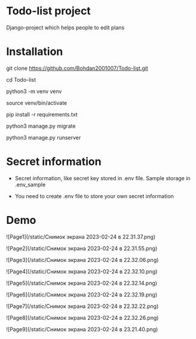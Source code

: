 # Todo-list project
Django-project which helps people to edit plans
# Installation

git clone https://github.com/Bohdan2001007/Todo-list.git

cd Todo-list

python3 -m venv venv

source venv/bin/activate

pip install -r requirements.txt

python3 manage.py migrate

python3 manage.py runserver

# Secret information

- Secret information, like secret key stored in .env file. Sample storage in .env_sample

- You need to create .env file to store your own secret information

# Demo
![Page1](/static/Снимок экрана 2023-02-24 в 22.31.37.png)

![Page2](/static/Снимок экрана 2023-02-24 в 22.31.55.png)

![Page3](/static/Снимок экрана 2023-02-24 в 22.32.06.png)

![Page4](/static/Снимок экрана 2023-02-24 в 22.32.10.png)

![Page5](/static/Снимок экрана 2023-02-24 в 22.32.14.png)

![Page6](/static/Снимок экрана 2023-02-24 в 22.32.19.png)

![Page7](/static/Снимок экрана 2023-02-24 в 22.32.22.png)

![Page8](/static/Снимок экрана 2023-02-24 в 22.32.26.png)

![Page9](/static/Снимок экрана 2023-02-24 в 23.21.40.png)
